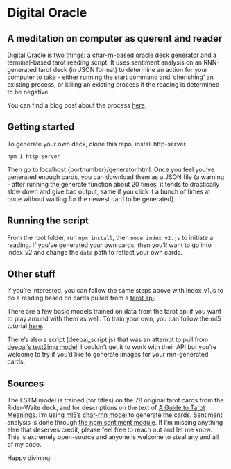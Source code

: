 #  Digital Oracle
## A meditation on computer as querent and reader

Digital Oracle is two things: a char-rn-based oracle deck generator and a terminal-based tarot reading script. It uses sentiment analysis on an RNN-generated tarot deck (in JSON format) to determine an action for your computer to take - either running the start command and ‘cherishing’ an existing process, or killing an existing process if the reading is determined to be negative.

You can find a blog post about the process [here](https://medium.com/@brentbailey/digital-oracle-29621767786b).

## Getting started

To generate your own deck, clone this repo, install http-server

``` npm i http-server ```

Then go to localhost:{portnumber}/generator.html. Once you feel you’ve generated enough cards, you can download them as a JSON file (a warning - after running the generate function about 20 times, it tends to drastically slow down and give bad output, same if you click it a bunch of times at once without waiting for the newest card to be generated).

## Running the script

From the root folder, run ```npm install```, then ```node index_v2.js``` to initiate a reading. If you’ve generated your own cards, then you’ll want to go into index_v2 and change the ```data``` path to reflect your own cards.

## Other stuff

If you’re interested, you can follow the same steps above with index_v1.js to do a reading based on cards pulled from a [tarot api](https://github.com/ekelen/tarot-api). 

There are a few basic models trained on data from the tarot api if you want to play around with them as well. To train your own, you can follow the ml5 tutorial [here](https://ml5js.org/docs/training-lstm).

There’s also a script (deepai_script.js) that was an attempt to pull from [deepai’s text2img model](https://deepai.org/machine-learning-model/text2img). I couldn’t get it to work with their API but you’re welcome to try if you’d like to generate images for your rnn-generated cards.

## Sources

The LSTM model is trained (for titles) on the 78 original tarot cards from the Rider-Waite deck, and for descriptions on the text of [A Guide to Tarot Meanings](http://tarottools.com/a-guide-to-tarot-card-meanings/). I’m using [ml5’s char-rnn model](https://ml5js.org/docs/CharRNN) to generate the cards. Sentiment analysis is done through [the npm sentiment module](https://www.npmjs.com/package/sentiment). If I’m missing anything else that deserves credit, please feel free to reach out and let me know. This is extremely open-source and anyone is welcome to steal any and all of my code.


Happy divining!
